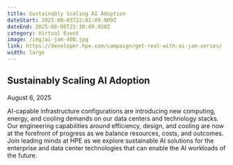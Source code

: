 ```yaml
---
title: Sustainably Scaling AI Adoption
dateStart: 2025-08-05T22:01:09.909Z
dateEnd: 2025-08-06T21:30:09.928Z
category: Virtual Event
image: /img/ai-jam-400.jpg
link: https://developer.hpe.com/campaign/get-real-with-ai-jam-series/
width: large
---
```

## Sustainably Scaling AI Adoption

August 6, 2025

AI-capable infrastructure configurations are introducing new computing, energy, and cooling demands on our data centers and technology stacks. Our engineering capabilities around efficiency, design, and cooling are now at the forefront of progress as we balance resources, costs, and outcomes. Join leading minds at HPE as we explore sustainable AI solutions for the enterprise and data center technologies that can enable the AI workloads of the future.
